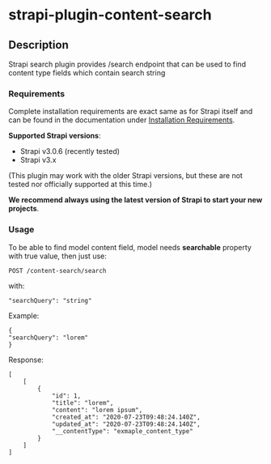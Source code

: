 # strapi-plugin-content-search

## Description

Strapi search plugin provides /search endpoint that can be used to find content type fields which contain search string

###  Requirements

Complete installation requirements are exact same as for Strapi itself and can be found in the documentation under <a href="https://strapi.io/documentation/v3.x/installation/cli.html#step-1-make-sure-requirements-are-met">Installation Requirements</a>.

**Supported Strapi versions**:

- Strapi v3.0.6 (recently tested)
- Strapi v3.x

(This plugin may work with the older Strapi versions, but these are not tested nor officially supported at this time.)

**We recommend always using the latest version of Strapi to start your new projects**.

###  Usage

To be able to find model content field, model needs **searchable** property with true value, then just use:
```
POST /content-search/search 
```
with:
```
"searchQuery": "string"
```

Example:

```
{
"searchQuery": "lorem"
}
```

Response:
```
[
    [
        {
            "id": 1,
            "title": "lorem",
            "content": "lorem ipsum",
            "created_at": "2020-07-23T09:48:24.140Z",
            "updated_at": "2020-07-23T09:48:24.140Z",
            "__contentType": "exmaple_content_type"
        }
    ]
]
```
